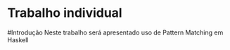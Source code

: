 # Trabalho individual 

#Introdução
Neste trabalho será apresentado uso de Pattern Matching em Haskell

